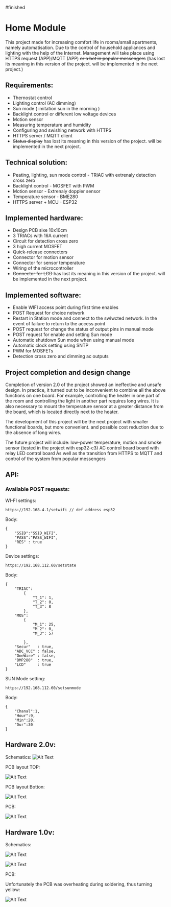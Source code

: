 #finished

# Home Module 

This project made for increasing comfort life in rooms/small apartments, namely automatisation. Due to the control of household appliances and lighting with the help of the Internet. Management will take place using HTTPS request (APP)/MQTT (APP) ~~or a bot in popular messengers~~ (has lost its meaning in this version of the project. will be implemented in the next project.)

## Requirements:

- Thernostat control
- Lighting control (AC dimming)
- Sun mode ( imitation sun in the morning )
- Backlight control or different low voltage devices
- Motion sensor 
- Measuring temperature and humidity 
- Configuring and swishing network with HTTPS
- HTTPS server / MQTT client
- ~~Status display~~ has lost its meaning in this version of the project. will be implemented in the next project.

## Technical solution:

- Рeating, lighting, sun mode control   - TRIAC with extrenaly detection cross zero
- Backlight control                     - MOSFET with PWM  
- Motion sensor                         - Extrenaly doppler sensor
- Temperature sensor                    - BME280
- HTTPS server + MCU                    - ESP32

## Implemented hardware:

- Design PCB sixe 10x10cm
- 3 TRIACs with 16A current
- Circuit for detection cross zero
- 3 high current MOSFET 
- Quick-release connectors
- Connector for motion sensor 
- Connector for sensor temperature
- Wiring of the microcontroller
- ~~Connector for LCD~~ has lost its meaning in this version of the project. will be implemented in the next project.

## Implemented software:

- Enable WIFI access point during first time enables
- POST Request for choice network   
- Restart in Station mode and connect to the swlwcted network. In the event of failure to return to the access point
- POST request for change the status of output pins in manual mode 
- POST request for enable and setting Sun mode
- Automatic shutdown Sun mode when using manual mode
- Automatic clock setting using SNTP
- PWM for MOSFETs
- Detection cross zero and dimming ac outputs 

## Project completion and design change

Сompletion of version 2.0 of the project showed an ineffective and unsafe design.
In practice, it turned out to be inconvenient to combine all the above functions on one board. For example, controlling the heater in one part of the room and controlling the light in another part requires long wires. It is also necessary to mount the temperature sensor at a greater distance from the board, which is located directly next to the heater.

The development of this project will be the next project with smaller functional boards, but more convenient. and possible cost reduction due to the absence of long wires.

The future project will include:
low-power temperature, motion and smoke sensor (tested in the project with esp32-c3)
AC control board
board with relay
LED control board
As well as the transition from HTTPS to MQTT and control of the system from popular messengers


## API:

### Available POST requests:

WI-FI settings:
```
https://192.168.4.1/setwifi // def address esp32
```
Body:
```
{
    "SSID":"SSID_WIFI",
    "PASS":"PASS_WIFI",
    "RES" : true
}

```
Device settings:
```
https://192.168.112.60/setstate 
```
Body:
```
{
    "TRIAC":
        {
            "T_1": 1,
            "T_2": 0,
            "T_3": 8
        },
    "MOS":
        {
            "M_1": 25,
            "M_2": 0,
            "M_3": 57

        },
    "Secur"   : true,
    "ADC_VCC" : false,
    "OneWire" : false,
    "BMP280"  : true,
    "LCD"     : true
}
```
SUN Mode setting:
```
https://192.168.112.60/setsunmode
```
Body:
```
{
    "Chanal":1,
    "Hour":9,
    "Min":20,
    "Dur":30
}
```
## Hardware 2.0v:
Schematics: 
![Alt Text](https://github.com/mrGrodzki/EspHome/blob/main/HW/Schematic_esp_home-V2_cor_2022-09-26.png)

PCB layout TOP:

![Alt Text](https://github.com/mrGrodzki/EspHome/blob/main/HW/PCB_TOP_esp_home-V2.0cor_2022-09-26.png.jpg)

PCB layout Botton:

![Alt Text](https://github.com/mrGrodzki/EspHome/blob/main/HW/PCB_BOT_esp_home-V2.0cor_2022-09-26.png.jpg)

PCB:

![Alt Text](https://github.com/mrGrodzki/EspHome/blob/main/HW/esp_home-V2.0cor_2022-09-26.png)

## Hardware 1.0v:

Schematics:

![Alt Text](https://github.com/mrGrodzki/EspHome/blob/main/HW/esphome_schem_par1.png)

![Alt Text](https://github.com/mrGrodzki/EspHome/blob/main/HW/esphome_schem_par2.png)

PCB:

Unfortunately the PCB was overheating during soldering, thus turning yellow:

![Alt Text](https://github.com/mrGrodzki/EspHome/blob/main/HW/20220512_132227.jpg)


